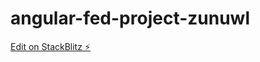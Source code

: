 # angular-fed-project-zunuwl

[Edit on StackBlitz ⚡️](https://stackblitz.com/edit/angular-fed-project-zunuwl)